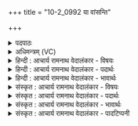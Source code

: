 +++
title = "10-2_0992 या वांसन्ति"

+++
<details><summary>पदपाठः</summary>

याः। वा꣣म्। स꣡न्ति꣢꣯। पु꣣रुस्पृ꣡हः꣢। पु꣣रु। स्पृ꣡हः꣢꣯। नि꣣यु꣡तः꣢। नि꣣। यु꣡तः꣢꣯। दा꣣शु꣡षे꣢। न꣣रा। इ꣡न्द्रा꣢꣯ग्नी। इ꣡न्द्र꣢꣯। अ꣣ग्नीइ꣡ति꣢। ता꣡भिः꣢꣯। आ। ग꣣तम्। ९९२।
</details>

<details><summary>अधिमन्त्रम् (VC)</summary>

- इन्द्राग्नी
- भरद्वाजो बार्हस्पत्यः
- गायत्री
- षड्जः
</details>

<details><summary>हिन्दी : आचार्य रामनाथ वेदालंकार - विषयः</summary>

अगले मन्त्र में पुनः उसी विषय को कहते हैं।
</details>

<details><summary>हिन्दी : आचार्य रामनाथ वेदालंकार - पदार्थः</summary>

पदार्थान्वयभाषाः -  हे(नरा)नेता(इन्द्राग्नी)आत्मा और मन वा राजा एवं सेनापति! (दाशुषे)त्यागशील,परोपकारी जन के लिए(याः)जो(वाम्)तुम्हारी(नियुतः)लाख संख्यावाली(पुरुस्पृहः)बहुत महत्वाकांक्षावाली उदात्त कामनाएँ हैं, (ताभिः)उनके साथ तुम(आ गतम्)आओ ॥२॥
</details>

<details><summary>हिन्दी : आचार्य रामनाथ वेदालंकार - भावार्थः</summary>

भावार्थभाषाः -  शरीर में मनुष्य का अन्तरात्मा और मन तथा राष्ट्र में राजा और सेनाध्यक्ष दूसरों का हित करनेवाले मनुष्य का ही उपकार करते हैं,स्वार्थ की कीचड़ से लिप्त मनुष्य का नहीं ॥२॥
</details>

<details><summary>संस्कृत : आचार्य रामनाथ वेदालंकार - विषयः</summary>

अथ पुनरपि तमेव विषयमाह।
</details>

<details><summary>संस्कृत : आचार्य रामनाथ वेदालंकार - पदार्थः</summary>

पदार्थान्वयभाषाः -  हे(नरा)नरौ नेतारौ(इन्द्राग्नी)आत्ममनसी नृपतिसेनापती वा! (दाशुषे)दत्तवते त्यागशीलाय परोपकारिणे जनाय(याः वाम्)युवयोः(नियुतः)लक्षसंख्यकाः(पुरुस्पृहः)बहुमहत्त्वाकाङ्क्षिण्यः उदात्ताः कामनाः सन्ति(ताभिः)उदात्ताभिः कामनाभिः युवाम्(आ गतम्२)आगच्छतम् ॥२॥३
</details>

<details><summary>संस्कृत : आचार्य रामनाथ वेदालंकार - भावार्थः</summary>

भावार्थभाषाः -  देहे मनुष्यस्यान्तरात्मा मनश्च राष्ट्रे राजा सेनाध्यक्षश्च परहितकारिणमेव जनमुपकुर्वन्ति न स्वार्थपङ्कलिप्तम् ॥२॥
</details>

<details><summary>संस्कृत : आचार्य रामनाथ वेदालंकार - पादटिप्पनी</summary>

टिप्पणी:   १. ऋ० ६।६०।८। २. अत्र गम्लृ गतौ इत्यस्माद् ‘बहुलं छन्दसि’ इति शपो लुकि सति शित्वाभावाच्छस्याभावो ‘अनुदात्तोपदेश’ इत्यादिना मलोपश्च इति य० ७।८ भाष्ये द०। ३. ऋग्भाष्ये दयानन्दर्षिर्मन्त्रमिममध्यापको-पदेशकपक्षे व्याख्यातवान्।
</details>
